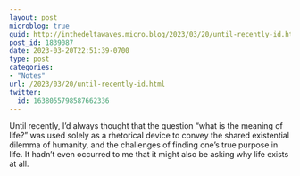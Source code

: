 ```yaml
---
layout: post
microblog: true
guid: http://inthedeltawaves.micro.blog/2023/03/20/until-recently-id.html
post_id: 1839087
date: 2023-03-20T22:51:39-0700
type: post
categories:
- "Notes"
url: /2023/03/20/until-recently-id.html
twitter:
  id: 1638055798587662336
---
```

<p>Until recently, I’d always thought that the question “what is the meaning of life?” was used solely as a rhetorical device to convey the shared existential dilemma of humanity, and the challenges of finding one’s true purpose in life. It hadn’t even occurred to me that it might also be asking why life exists at all.</p>
